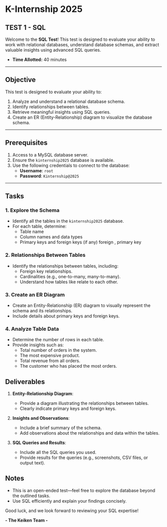 # K-Internship 2025
## TEST 1 - SQL

Welcome to the **SQL Test**! This test is designed to evaluate your ability to work with relational databases, understand database schemas, and extract valuable insights using advanced SQL queries.

- **Time Allotted:** 40 minutes
---

## **Objective**

This test is designed to evaluate your ability to:
1. Analyze and understand a relational database schema.
2. Identify relationships between tables.
3. Retrieve meaningful insights using SQL queries.
4. Create an ER (Entity-Relationship) diagram to visualize the database schema.

---

## **Prerequisites**

1. Access to a MySQL database server.
2. Ensure the `kinternship2025` database is available.
3. Use the following credentials to connect to the database:
   - **Username**: `root`
   - **Password**: `Kinternship@2025`

---

## **Tasks**

### **1. Explore the Schema**
- Identify all the tables in the `kinternship2025` database.
- For each table, determine:
  - Table name
  - Column names and data types
  - Primary keys and foreign keys (if any)
   foreign  ,  primary key 

### **2. Relationships Between Tables**
- Identify the relationships between tables, including:
  - Foreign key relationships.
  - Cardinalities (e.g., one-to-many, many-to-many).
   - Understand how tables like relate to each other.

### **3. Create an ER Diagram**
- Create an Entity-Relationship (ER) diagram to visually represent the schema and its relationships.
- Include details about primary keys and foreign keys.

### **4. Analyze Table Data**
- Determine the number of rows in each table.
- Provide insights such as:
  - Total number of orders in the system.
  - The most expensive product.
  - Total revenue from all orders.
  - The customer who has placed the most orders.

## **Deliverables**

1. **Entity-Relationship Diagram**:
   - Provide a diagram illustrating the relationships between tables.
   - Clearly indicate primary keys and foreign keys.

2. **Insights and Observations**:
   - Include a brief summary of the schema.
   - Add observations about the relationships and data within the tables.

3. **SQL Queries and Results**:
   - Include all the SQL queries you used.
   - Provide results for the queries (e.g., screenshots, CSV files, or output text).

## **Notes**
- This is an open-ended test—feel free to explore the database beyond the outlined tasks.
- Use SQL efficiently and explain your findings concisely.


Good luck, and we look forward to reviewing your SQL expertise!

**- The Keiken Team -**
